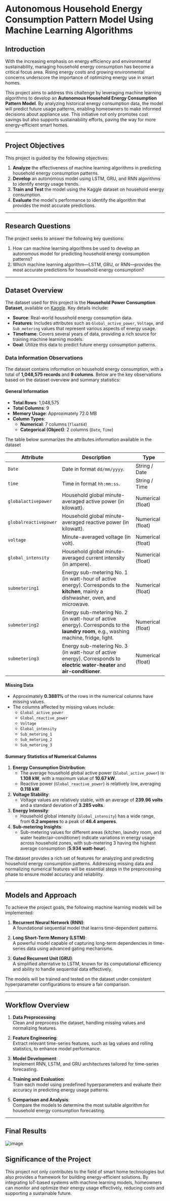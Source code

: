 # **Autonomous Household Energy Consumption Pattern Model Using Machine Learning Algorithms**

## **Introduction**
With the increasing emphasis on energy efficiency and environmental sustainability, managing household energy consumption has become a critical focus area. Rising energy costs and growing environmental concerns underscore the importance of optimizing energy use in smart homes. 

This project aims to address this challenge by leveraging machine learning algorithms to develop an **Autonomous Household Energy Consumption Pattern Model**. By analyzing historical energy consumption data, the model will predict future usage patterns, enabling homeowners to make informed decisions about appliance use. This initiative not only promotes cost savings but also supports sustainability efforts, paving the way for more energy-efficient smart homes.

---

## **Project Objectives**
This project is guided by the following objectives:
1. **Analyze** the effectiveness of machine learning algorithms in predicting household energy consumption patterns.  
2. **Develop** an autonomous model using LSTM, GRU, and RNN algorithms to identify energy usage trends.  
3. **Train and Test** the model using the Kaggle dataset on household energy consumption.  
4. **Evaluate** the model's performance to identify the algorithm that provides the most accurate predictions.

---

## **Research Questions**
The project seeks to answer the following key questions:
1. How can machine learning algorithms be used to develop an autonomous model for predicting household energy consumption patterns?  
2. Which machine learning algorithm—LSTM, GRU, or RNN—provides the most accurate predictions for household energy consumption?

---

## **Dataset Overview**
The dataset used for this project is the **Household Power Consumption Dataset**, available on [Kaggle](https://www.kaggle.com/datasets/imtkaggleteam/household-power-consumption/data). Key details include:
- **Source**: Real-world household energy consumption data.  
- **Features**: Includes attributes such as `Global_active_power`, `Voltage`, and `Sub_metering` values that represent various aspects of energy usage.  
- **Timeframe**: Covers several years of data, providing a rich source for training machine learning models.  
- **Goal**: Utilize this data to predict future energy consumption patterns.

### **Data Information Observations**

The dataset contains information on household energy consumption, with a total of **1,048,575 records** and **9 columns**. Below are the key observations based on the dataset overview and summary statistics:

#### **General Information**
- **Total Rows**: 1,048,575
- **Total Columns**: 9
- **Memory Usage**: Approximately 72.0 MB
- **Column Types**:
  - **Numerical**: 7 columns (`float64`)
  - **Categorical (Object)**: 2 columns (`Date`, `Time`)

The table below summarizes the attributes information available in the dataset

| **Attribute**        | **Description**                                                                                                                       | **Type**            |
|-----------------------|---------------------------------------------------------------------------------------------------------------------------------------|---------------------|
| `Date`               | Date in format `dd/mm/yyyy`.                                                                                                         | String / Date       |
| `time`               | Time in format `hh:mm:ss`.                                                                                                           | String / Time       |
| `globalactivepower`  | Household global minute-averaged active power (in kilowatt).                                                                         | Numerical (float)   |
| `globalreactivepower`| Household global minute-averaged reactive power (in kilowatt).                                                                       | Numerical (float)   |
| `voltage`            | Minute-averaged voltage (in volt).                                                                                                   | Numerical (float)   |
| `global_intensity`   | Household global minute-averaged current intensity (in ampere).                                                                      | Numerical (float)   |
| `submetering1`       | Energy sub-metering No. 1 (in watt-hour of active energy). Corresponds to the **kitchen**, mainly a dishwasher, oven, and microwave. | Numerical (float)   |
| `submetering2`       | Energy sub-metering No. 2 (in watt-hour of active energy). Corresponds to the **laundry room**, e.g., washing machine, fridge, light. | Numerical (float)   |
| `submetering3`       | Energy sub-metering No. 3 (in watt-hour of active energy). Corresponds to **electric water-heater** and **air-conditioner**.         | Numerical (float)   |

#### **Missing Data**
- Approximately **0.3881%** of the rows in the numerical columns have missing values.
- The columns affected by missing values include:
  - `Global_active_power`
  - `Global_reactive_power`
  - `Voltage`
  - `Global_intensity`
  - `Sub_metering_1`
  - `Sub_metering_2`
  - `Sub_metering_3`

#### **Summary Statistics of Numerical Columns**

1. **Energy Consumption Distribution**:
   - The average household global active power (`Global_active_power`) is **1.108 kW**, with a maximum value of **10.67 kW**.
   - Reactive power (`Global_reactive_power`) is relatively low, averaging **0.118 kW**.
2. **Voltage Stability**:
   - Voltage values are relatively stable, with an average of **239.96 volts** and a standard deviation of **3.285 volts**.
3. **Energy Intensity**:
   - Household global intensity (`Global_intensity`) has a wide range, from **0.2 amperes** to a peak of **46.4 amperes**.
4. **Sub-metering Insights**:
   - Sub-metering values for different areas (kitchen, laundry room, and water heater/air-conditioner) indicate variations in energy usage across household zones, with sub-metering 3 having the highest average consumption (**5.934 watt-hour**).


The dataset provides a rich set of features for analyzing and predicting household energy consumption patterns. Addressing missing data and normalizing numerical features will be essential steps in the preprocessing phase to ensure model accuracy and reliability.


---

## **Models and Approach**
To achieve the project goals, the following machine learning models will be implemented:
1. **Recurrent Neural Network (RNN)**:  
   A foundational sequential model that learns time-dependent patterns.  

2. **Long Short-Term Memory (LSTM)**:  
   A powerful model capable of capturing long-term dependencies in time-series data using advanced gating mechanisms.

3. **Gated Recurrent Unit (GRU)**:  
   A simplified alternative to LSTM, known for its computational efficiency and ability to handle sequential data effectively.

The models will be trained and tested on the dataset under consistent hyperparameter configurations to ensure a fair comparison.

---

## **Workflow Overview**
1. **Data Preprocessing**:  
   Clean and preprocess the dataset, handling missing values and normalizing features.  

2. **Feature Engineering**:  
   Extract relevant time-series features, such as lag values and rolling statistics, to enhance model performance.  

3. **Model Development**:  
   Implement RNN, LSTM, and GRU architectures tailored for time-series forecasting.  

4. **Training and Evaluation**:  
   Train each model using predefined hyperparameters and evaluate their accuracy in predicting energy usage patterns.

5. **Comparison and Analysis**:  
   Compare the models to determine the most suitable algorithm for household energy consumption forecasting.

---
## **Final Results**
![image](https://github.com/user-attachments/assets/224b18be-bfa4-4ee6-b00a-3762549bbc5f)


## **Significance of the Project**
This project not only contributes to the field of smart home technologies but also provides a framework for building energy-efficient solutions. By integrating IoT-based systems with machine learning models, homeowners can monitor and optimize their energy usage effectively, reducing costs and supporting a sustainable future.

